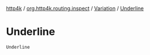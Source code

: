 [http4k](../../index.md) / [org.http4k.routing.inspect](../index.md) / [Variation](index.md) / [Underline](./-underline.md)

# Underline

`Underline`